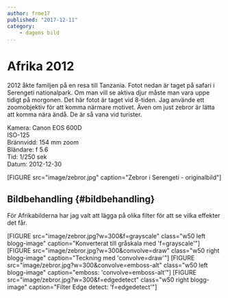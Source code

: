 ```yaml
---
author: frme17
published: "2017-12-11"
category:
    - dagens bild
...
```

Afrika 2012
===========

2012 åkte familjen på en resa till Tanzania. Fotot nedan är taget på safari i Serengeti nationalpark.
Om man vill se aktiva djur måste man vara uppe tidigt på morgonen. Det här fotot är taget vid 8-tiden.
Jag använde ett zoomobjektiv för att komma närmare motivet. Även om just zebror är lätta att komma nära ändå. De är så vana vid turister.

<!--more-->

Kamera: Canon EOS 600D<br>
ISO-125<br>
Brännvidd: 154 mm zoom<br>
Bländare: f 5.6<br>
Tid: 1/250 sek<br>
Datum: 2012-12-30

[FIGURE src="image/zebror.jpg" caption="Zebror i Serengeti - originalbild"]

Bildbehandling {#bildbehandling}
-----------------------------------

För Afrikabilderna har jag valt att lägga på olika filter för att se vilka effekter det får.

[FIGURE src="image/zebror.jpg?w=300&f=grayscale" class="w50 left blogg-image" caption="Konverterat till gråskala med 'f=grayscale'"]
[FIGURE src="image/zebror.jpg?w=300&convolve=draw" class="w50 right blogg-image" caption="Teckning med 'convolve=draw'"]
[FIGURE src="image/zebror.jpg?w=300&convolve=emboss-alt" class="w50 left blogg-image" caption="emboss: 'convolve=emboss-alt'"]
[FIGURE src="image/zebror.jpg?w=300&f=edgedetect" class="w50 right blogg-image" caption="Filter Edge detect: 'f=edgedetect'"]

